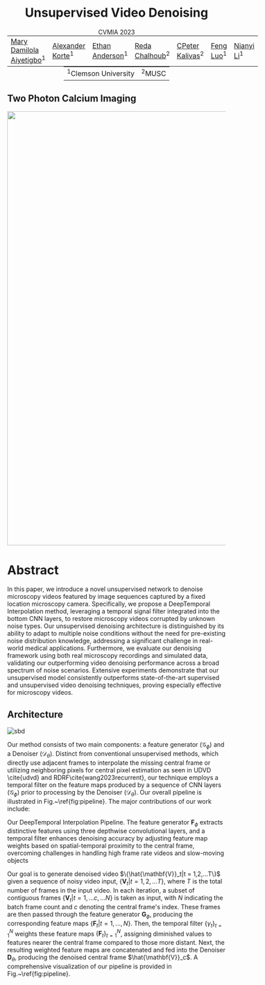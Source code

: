 <center>
<h1 style="display: block;">Unsupervised Video Denoising</h1>
CVMIA 2023 <br>
<table style="border: none; display: initial;">
<tr style="border: none;">
<td style="border: none;"><a href="https://maryaiyetigbo.github.io/">Mary Damilola Aiyetigbo</a><sup>1</sup></td>
<td style="border: none;"><a href="korte@clemson.edu">Alexander Korte</a><sup>1</sup></td>
<td style="border: none;"><a href="ema8@clemson.edu">Ethan Anderson</a><sup>1</sup></td>
<td style="border: none;"><a href="chalhoub@musc.edu">Reda Chalhoub</a><sup>2</sup></td>
<td style="border: none;"><a href="kalivasp@musc.edu">CPeter Kalivas</a><sup>2</sup></td>
<td style="border: none;"><a href="luofeng@clemson.edu">Feng Luo</a><sup>1</sup></td>
<td style="border: none;"><a href="nianyil@clemson.edu">Nianyi Li</a><sup>1</sup></td>
</tr>
</table>
<br>
<table style="border: none; display: initial;">
<tr style="border: none;">
<td style="border: none;"><sup>1</sup>Clemson University</td>
<td style="border: none;"><sup>2</sup>MUSC</td>
</tr>
</table>

</center>


## Two Photon Calcium Imaging
 <img src="./assets/highActivityb.gif" width="1000"/>

# Abstract

In this paper, we introduce a novel unsupervised network to denoise microscopy videos featured by image sequences captured by a fixed location microscopy camera. Specifically, we propose a DeepTemporal Interpolation method, leveraging a temporal signal filter integrated into the bottom CNN layers, to restore microscopy videos corrupted by unknown noise types. Our unsupervised denoising architecture is distinguished by its ability to adapt to multiple noise conditions without the need for pre-existing noise distribution knowledge, addressing a significant challenge in real-world medical applications. Furthermore, we evaluate our denoising framework using both real microscopy recordings and simulated data, validating our outperforming video denoising performance across a broad spectrum of noise scenarios. Extensive experiments demonstrate that our unsupervised model consistently outperforms state-of-the-art supervised and unsupervised video denoising techniques, proving especially effective for microscopy videos.


## Architecture
![sbd](./figures/pipeline_fig.png) 

Our method consists of two main components: a feature generator ($\mathcal{G}_\phi$) and a Denoiser ($\mathcal{D}_\theta$). Distinct from conventional unsupervised methods, which directly use adjacent frames to interpolate the missing central frame or utilizing neighboring pixels for central pixel estimation as seen in UDVD \cite{udvd} and RDRF\cite{wang2023recurrent}, our technique employs a temporal filter on the feature maps produced by a sequence of CNN layers ($\mathcal{G}_\phi$) prior to processing by the Denoiser ($\mathcal{D}_\theta$). 
Our overall pipeline is illustrated in Fig.~\ref{fig:pipeline}. The major contributions of our work include:

Our DeepTemporal Interpolation Pipeline. The feature generator $\mathbf{F}_{\phi}$ extracts distinctive features using three depthwise convolutional layers, and a temporal filter enhances denoising accuracy by adjusting feature map weights based on spatial-temporal proximity to the central frame, overcoming challenges in handling high frame rate videos and slow-moving objects

Our goal is to generate denoised video $\{\hat{\mathbf{V}}_t|t = 1,2,...T\}$ given a sequence of noisy video input, $\{\mathbf{V}_t | t = 1,2,...T\}$, where $T$ is the total number of frames in the input video. In each iteration, a subset of contiguous frames $\{\mathbf{V}_t | t = 1,...c,...N\}$ is taken as input, with $N$ indicating the batch frame count and $c$ denoting the central frame's index. These frames are then passed through the feature generator $\mathbf{G}_{\phi}$, producing the corresponding feature maps $\{\mathbf{F}_t | t = 1,...,N\}$. Then, the temporal filter $\{ \gamma_t\}_{t=1}^N$ weights these feature maps $\{\mathbf{F}_t\}_{t=1}^N$, assigning diminished values to features nearer the central frame compared to those more distant. Next, the resulting weighted feature maps are concatenated and fed into the Denoiser $\mathbf{D}_{\theta}$, producing the denoised central frame $\hat{\mathbf{V}}_c$. A comprehensive visualization of our pipeline is provided in  Fig.~\ref{fig:pipeline}.
